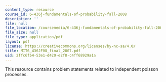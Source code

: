 ```yaml
---
content_type: resource
course_id: 6-436j-fundamentals-of-probability-fall-2008
description: ''
file: null
file_location: /coursemedia/6-436j-fundamentals-of-probability-fall-2008/2ffc6f5453e1d420e2f8c4ff68929a1a_MIT6_436JF08_final_2007.pdf
file_size: null
file_type: application/pdf
layout: pdf
license: https://creativecommons.org/licenses/by-nc-sa/4.0/
title: MIT6_436JF08_final_2007.pdf
uid: 2ffc6f54-53e1-d420-e2f8-c4ff68929a1a
---
```

This resource contains problem statements related to independent poisson processes.